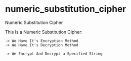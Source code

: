 # numeric_substitution_cipher

Numeric Substitution Cipher

This Is a Numeric Substitution Cipher:

    -> We Have It's Encryption Method
    -> We Have It's Decryption Method

    -> We Encrypt And Decrypt a Specified String
